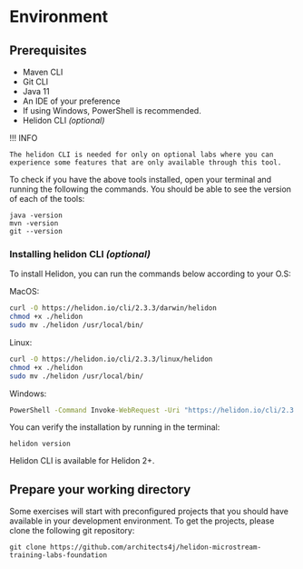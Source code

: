 # Environment

## Prerequisites

* Maven CLI
* Git CLI
* Java 11
* An IDE of your preference
* If using Windows, PowerShell is recommended.
* Helidon CLI _(optional)_

!!! INFO

    The helidon CLI is needed for only on optional labs where you can experience some features that are only available through this tool. 

To check if you have the above tools installed, open your terminal and running the following the commands. You should be able to see the version of each of the tools:

```shell
java -version
mvn -version
git --version
```

### Installing helidon CLI _(optional)_

To install Helidon, you can run the commands below according to your O.S:

MacOS:
```bash
curl -O https://helidon.io/cli/2.3.3/darwin/helidon
chmod +x ./helidon
sudo mv ./helidon /usr/local/bin/
```

Linux:
```bash
curl -O https://helidon.io/cli/2.3.3/linux/helidon
chmod +x ./helidon
sudo mv ./helidon /usr/local/bin/
```

Windows:
```bat
PowerShell -Command Invoke-WebRequest -Uri "https://helidon.io/cli/2.3.3/windows/helidon.exe" -OutFile "C:\Windows\system32\helidon.exe"
```

You can verify the installation by running in the terminal:

```shell
helidon version
```

Helidon CLI is available for Helidon 2+.

## Prepare your working directory

Some exercises will start with preconfigured projects that you should have available in your development environment. To get the projects, please clone the following git repository: 

```shell
git clone https://github.com/architects4j/helidon-microstream-training-labs-foundation
```

